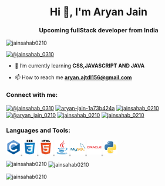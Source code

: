 

<h1 align="center">Hi 👋, I'm Aryan Jain</h1>
<h3 align="center">Upcoming fullStack developer from India</h3>

 <img align = "right" width = "400" src="https://cdn.dribbble.com/users/1162077/screenshots/3848914/programmer.gif" alt="">

<p align="left"> <img src="https://komarev.com/ghpvc/?username=jainsahab0210&label=Profile%20views&color=0e75b6&style=flat" alt="jainsahab0210" /> </p>

<p align="left"> <a href="https://twitter.com/@jainsahab_0310" target="blank"><img src="https://img.shields.io/twitter/follow/@jainsahab_0310?logo=twitter&style=for-the-badge" alt="@jainsahab_0310" /></a> </p>

- 🌱 I’m currently learning **CSS,JAVASCRIPT AND JAVA**

- 📫 How to reach me **aryan.ajtdl156@gmail.com**

<h3 align="left">Connect with me:</h3>
<p align="left">
<a href="https://twitter.com/@jainsahab_0310" target="blank"><img align="center" src="https://raw.githubusercontent.com/rahuldkjain/github-profile-readme-generator/master/src/images/icons/Social/twitter.svg" alt="@jainsahab_0310" height="30" width="40" /></a>
<a href="https://linkedin.com/in/aryan-jain-1a73b424a" target="blank"><img align="center" src="https://raw.githubusercontent.com/rahuldkjain/github-profile-readme-generator/master/src/images/icons/Social/linked-in-alt.svg" alt="aryan-jain-1a73b424a" height="30" width="40" /></a>
<a href="https://instagram.com/jainsahab_0210" target="blank"><img align="center" src="https://raw.githubusercontent.com/rahuldkjain/github-profile-readme-generator/master/src/images/icons/Social/instagram.svg" alt="jainsahab_0210" height="30" width="40" /></a>
<a href="https://www.hackerrank.com/@aryan_jain_0210" target="blank"><img align="center" src="https://raw.githubusercontent.com/rahuldkjain/github-profile-readme-generator/master/src/images/icons/Social/hackerrank.svg" alt="@aryan_jain_0210" height="30" width="40" /></a>
<a href="https://codeforces.com/profile/jainsahab_0210" target="blank"><img align="center" src="https://raw.githubusercontent.com/rahuldkjain/github-profile-readme-generator/master/src/images/icons/Social/codeforces.svg" alt="jainsahab_0210" height="30" width="40" /></a>
<a href="https://www.leetcode.com/jainsahab_0210" target="blank"><img align="center" src="https://raw.githubusercontent.com/rahuldkjain/github-profile-readme-generator/master/src/images/icons/Social/leet-code.svg" alt="jainsahab_0210" height="30" width="40" /></a>
</p>

<h3 align="left">Languages and Tools:</h3>
<p align="left"> <a href="https://www.cprogramming.com/" target="_blank" rel="noreferrer"> <img src="https://raw.githubusercontent.com/devicons/devicon/master/icons/c/c-original.svg" alt="c" width="40" height="40"/> </a> <a href="https://www.w3schools.com/css/" target="_blank" rel="noreferrer"> <img src="https://raw.githubusercontent.com/devicons/devicon/master/icons/css3/css3-original-wordmark.svg" alt="css3" width="40" height="40"/> </a> <a href="https://www.w3.org/html/" target="_blank" rel="noreferrer"> <img src="https://raw.githubusercontent.com/devicons/devicon/master/icons/html5/html5-original-wordmark.svg" alt="html5" width="40" height="40"/> </a> <a href="https://www.java.com" target="_blank" rel="noreferrer"> <img src="https://raw.githubusercontent.com/devicons/devicon/master/icons/java/java-original.svg" alt="java" width="40" height="40"/> </a> <a href="https://www.mysql.com/" target="_blank" rel="noreferrer"> <img src="https://raw.githubusercontent.com/devicons/devicon/master/icons/mysql/mysql-original-wordmark.svg" alt="mysql" width="40" height="40"/> </a> <a href="https://www.oracle.com/" target="_blank" rel="noreferrer"> <img src="https://raw.githubusercontent.com/devicons/devicon/master/icons/oracle/oracle-original.svg" alt="oracle" width="40" height="40"/> </a> <a href="https://www.python.org" target="_blank" rel="noreferrer"> <img src="https://raw.githubusercontent.com/devicons/devicon/master/icons/python/python-original.svg" alt="python" width="40" height="40"/> </a> </p>

<p><img align="left" src="https://github-readme-stats.vercel.app/api/top-langs?username=jainsahab0210&show_icons=true&locale=en&layout=compact" alt="jainsahab0210" /></p>

<p>&nbsp;<img align="center" src="https://github-readme-stats.vercel.app/api?username=jainsahab0210&show_icons=true&locale=en" alt="jainsahab0210" /></p>

<p><img align="center" src="https://github-readme-streak-stats.herokuapp.com/?user=jainsahab0210&" alt="jainsahab0210" /></p>
